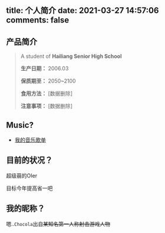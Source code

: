 title: 个人简介
date: 2021-03-27 14:57:06
comments: false
---

## 产品简介
> A student of **Hailiang Senior High School**
>
> **生产日期：** 2006.03
>
> **保质期至：** 2050~2100
>
> **食用方法：** [数据删除]
>
> **注意事项：** [数据删除]

## Music?


- [我的音乐歌单](https://c.y.qq.com/base/fcgi-bin/u?__=lfmvqMM)

## 目前的状况？

超级蒻的OIer

目标今年提高省一吧

## 我的昵称？

嗯..`Chocola`出自~~某知名第一人称射击游戏人物~~